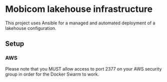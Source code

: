 # Mobicom lakehouse infrastructure

This project uses Ansible for a managed and automated deployment of a lakehouse configuration.

## Setup

### AWS

Please note that you MUST allow access to port 2377 on your AWS security group in order for the Docker Swarm to work.
